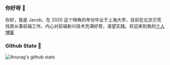 ### 你好呀 👋

你好，我是 Jacob，在 2020 这个特殊的年份毕业于上海大学，目前在北京贝壳找房从事前端工作。内心对前端新兴技术充满好奇，渴望实践。欢迎来到我的[个人博客](https://lcs.show/)

### Github State 🔭

![Anurag's github stats](https://github-readme-stats.vercel.app/api?username=jacob-lcs)
